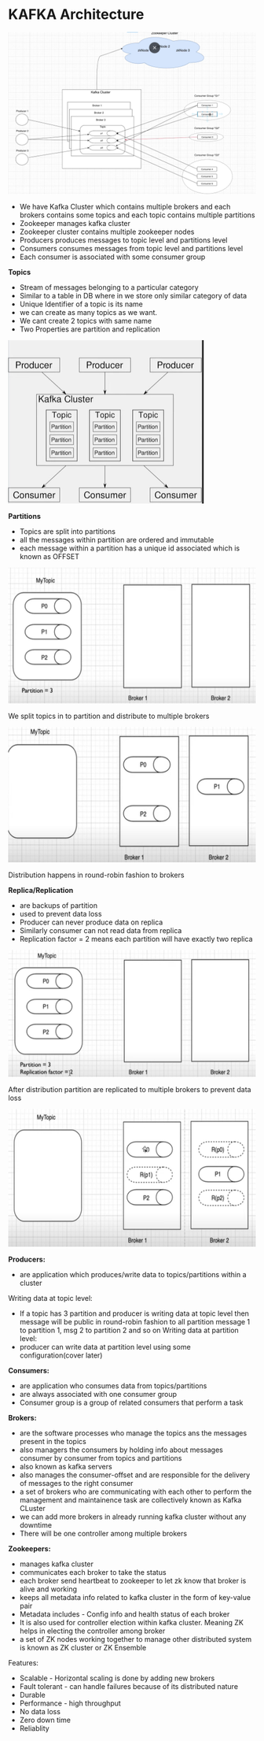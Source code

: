 # KAFKA Architecture


![img.png](1_Architecture.png)

- We have Kafka Cluster which contains multiple brokers and each brokers contains some topics and each topic contains multiple partitions
- Zookeeper manages kafka cluster 
- Zookeeper cluster contains multiple zookeeper nodes
- Producers produces messages to topic level and partitions level
- Consumers consumes messages from topic level and partitions level
- Each consumer is associated with some consumer group


**Topics**
- Stream of messages belonging to a particular category
- Similar to a table in DB where in we store only similar category of data
- Unique Identifier of a topic is its name
- we can create as many topics as we want.
- We cant create 2 topics with same name
- Two Properties are partition and replication

![img.png](2_topics.png)

**Partitions**
- Topics are split into partitions
- all the messages within partition are ordered and immutable
- each message within a partition has a unique id associated which is known as OFFSET

![img.png](3_partitions.png)

We split topics in to partition and distribute to multiple brokers

![img.png](4_partitions.png)

Distribution happens in round-robin fashion to brokers

**Replica/Replication**
- are backups of partition
- used to prevent data loss
- Producer can never produce data on replica
- Similarly consumer can not read data from replica
- Replication factor = 2 means each partition will have exactly two replica

![img.png](5_replica.png)

After distribution partition are replicated to multiple brokers to prevent data loss

![img.png](6_replica.png)

**Producers:**
- are application which produces/write data to topics/partitions within a cluster

Writing data at topic level:
- If a topic has 3 partition and producer is writing data at topic level then message will be public in round-robin fashion to all partition
message 1 to partition 1, msg 2 to partition 2 and so on
Writing data at partition level:
- producer can write data at partition level using some configuration(cover later)

**Consumers:**
- are application who consumes data from topics/partitions
- are always associated with one consumer group
- Consumer group is a group of related consumers that perform a task


**Brokers:**
- are the software processes who manage the topics ans the messages present in the topics
- also managers the consumers by holding info about messages consumer by consumer from topics and partitions
- also known as kafka servers
- also manages the consumer-offset and are responsible for the delivery of messages  to the right consumer
- a set of brokers who are communicating with each other to perform the management and maintainence task are collectively known as Kafka CLuster
- we can add more brokers in already running kafka cluster without any downtime
- There will be one controller among multiple brokers

**Zookeepers:**
- manages kafka cluster
- communicates each broker to take the status
- each broker send heartbeat to zookeeper to let zk know that broker is alive and working
- keeps all metadata info related to kafka cluster in the form of key-value pair
- Metadata includes - Config info and health status of each broker
- It is also used for controller election within kafka cluster. Meaning ZK helps in electing the controller among broker
- a set of ZK nodes working together to manage other distributed system is known as ZK cluster or ZK Ensemble


Features:

- Scalable - Horizontal scaling is done by adding new brokers
- Fault tolerant - can handle failures because of its distributed nature
- Durable
- Performance - high throughput
- No data loss
- Zero down time
- Reliablity
